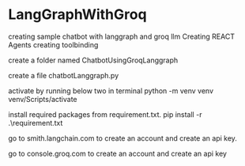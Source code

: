 # LangGraphWithGroq
creating sample chatbot with langgraph and groq llm
Creating REACT Agents
creating toolbinding

create a folder named ChatbotUsingGroqLanggraph

create a file chatbotLanggraph.py

activate by running below two in terminal
    python -m venv venv
    venv/Scripts/activate

install required packages from requirement.txt.
pip install -r .\requirement.txt

go to smith.langchain.com to create an account and create an api key.


go to console.groq.com to create an account and create an api key

